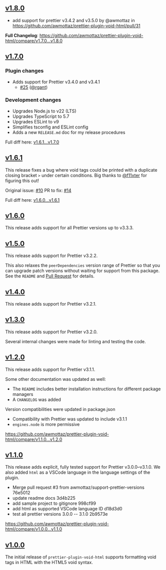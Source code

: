 ## [v1.8.0](https://github.com/awmottaz/prettier-plugin-void-html/releases/tag/v1.8.0)

- add support for prettier v3.4.2 and v3.5.0 by @awmottaz in https://github.com/awmottaz/prettier-plugin-void-html/pull/31

**Full Changelog**: https://github.com/awmottaz/prettier-plugin-void-html/compare/v1.7.0...v1.8.0

## [v1.7.0](https://github.com/awmottaz/prettier-plugin-void-html/releases/tag/v1.7.0)

### Plugin changes

- Adds support for Prettier v3.4.0 and v3.4.1
  - [#25](https://github.com/awmottaz/prettier-plugin-void-html/pull/25) ([@rgant](https://github.com/rgant))

### Development changes

- Upgrades Node.js to v22 (LTS)
- Upgrades TypeScript to 5.7
- Upgrades ESLint to v9
- Simplifies tsconfig and ESLint config
- Adds a new `RELEASE.md` doc for my release procedures

Full diff here: [v1.6.1...v1.7.0](https://github.com/awmottaz/prettier-plugin-void-html/compare/v1.6.1...v1.7.0)

## [v1.6.1](https://github.com/awmottaz/prettier-plugin-void-html/releases/tag/v1.6.1)

This release fixes a bug where void tags could be printed with a duplicate closing bracket `>` under certain conditions. Big thanks to [@f11xter](https://github.com/f11xter) for figuring this out!

Original issue: [#10](https://github.com/awmottaz/prettier-plugin-void-html/issues/10)
PR to fix: [#14](https://github.com/awmottaz/prettier-plugin-void-html/pull/14)

Full diff here: [v1.6.0...v1.6.1](https://github.com/awmottaz/prettier-plugin-void-html/compare/v1.6.0...v1.6.1)

## [v1.6.0](https://github.com/awmottaz/prettier-plugin-void-html/releases/tag/v1.6.0)

This release adds support for all Prettier versions up to v3.3.3.

## [v1.5.0](https://github.com/awmottaz/prettier-plugin-void-html/releases/tag/v1.5.0)

This release adds support for Prettier v3.2.2.

This also relaxes the `peerDependencies` version range of Prettier so that you can upgrade patch versions without waiting for support from this package. See the `README` and [Pull Request](https://github.com/awmottaz/prettier-plugin-void-html/pull/13) for details.

## [v1.4.0](https://github.com/awmottaz/prettier-plugin-void-html/releases/tag/v1.4.0)

This release adds support for Prettier v3.2.1.

## [v1.3.0](https://github.com/awmottaz/prettier-plugin-void-html/releases/tag/v1.3.0)

This release adds support for Prettier v3.2.0.

Several internal changes were made for linting and testing the code.

## [v1.2.0](https://github.com/awmottaz/prettier-plugin-void-html/releases/tag/v1.2.0)

This release adds support for Prettier v3.1.1.

Some other documentation was updated as well:

- The `README` includes better installation instructions for different package managers
- A `CHANGELOG` was added

Version compatibilities were updated in package.json

- Compatibility with Prettier was updated to include v3.1.1
- `engines.node` is more permissive

https://github.com/awmottaz/prettier-plugin-void-html/compare/v1.1.0...v1.2.0

## [v1.1.0](https://github.com/awmottaz/prettier-plugin-void-html/releases/tag/v1.1.0)

This release adds explicit, fully tested support for Prettier v3.0.0–v3.1.0. We also added `html` as a VSCode language in the language settings of the plugin.

- Merge pull request #3 from awmottaz/support-prettier-versions 76e5012
- update readme docs 3d4b225
- add sample project to gitignore 998cf99
- add html as supported VSCode language ID d18d3d0
- test all prettier versions 3.0.0 -- 3.1.0 2b9573e

https://github.com/awmottaz/prettier-plugin-void-html/compare/v1.0.0...v1.1.0

## [v1.0.0](https://github.com/awmottaz/prettier-plugin-void-html/releases/tag/v1.0.0)

The initial release of `prettier-plugin-void-html` supports formatting void tags in HTML with the HTML5 void syntax.
